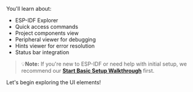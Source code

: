 You'll learn about:

- ESP-IDF Explorer
- Quick access commands
- Project components view
- Peripheral viewer for debugging
- Hints viewer for error resolution
- Status bar integration

> 💡**Note:** If you're new to ESP-IDF or need help with initial setup, we recommend our **[Start Basic Setup Walkthrough](command:espIdf.startBasicSetupWalkthrough)** first.

Let's begin exploring the UI elements!
